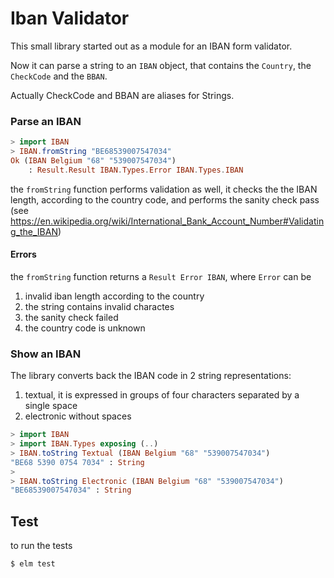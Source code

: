 # Iban Validator

This small library started out as a module for an IBAN form validator.

Now it can parse a string to an `IBAN` object, that contains the
`Country`, the `CheckCode` and the `BBAN`.

Actually CheckCode and BBAN are aliases for Strings.

### Parse an IBAN

```elm
> import IBAN
> IBAN.fromString "BE68539007547034"
Ok (IBAN Belgium "68" "539007547034")
    : Result.Result IBAN.Types.Error IBAN.Types.IBAN
```

the `fromString` function performs validation as well, it checks the
the IBAN length, according to the country code,
and performs the sanity check pass
(see https://en.wikipedia.org/wiki/International_Bank_Account_Number#Validating_the_IBAN)

#### Errors

the `fromString` function returns a `Result Error IBAN`, where `Error`
can be

1. invalid iban length according to the country
1. the string contains invalid charactes
1. the sanity check failed
1. the country code is unknown


### Show an IBAN

The library converts back the IBAN code in 2 string representations:

1. textual, it is expressed in groups of four characters separated by a single space
1. electronic without spaces

``` elm
> import IBAN
> import IBAN.Types exposing (..)
> IBAN.toString Textual (IBAN Belgium "68" "539007547034")
"BE68 5390 0754 7034" : String
>
> IBAN.toString Electronic (IBAN Belgium "68" "539007547034")
"BE68539007547034" : String
```


## Test


to run the tests 

```
$ elm test 
```
